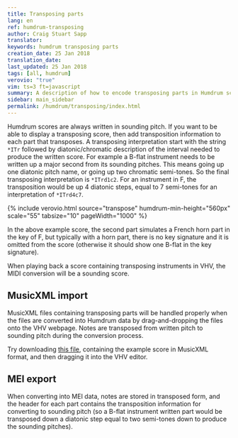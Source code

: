 ```yaml
---
title: Transposing parts
lang: en
ref: humdrum-transposing
author: Craig Stuart Sapp
translator: 
keywords: humdrum transposing parts
creation_date: 25 Jan 2018
translation_date: 
last_updated: 25 Jan 2018
tags: [all, humdrum]
verovio: "true"
vim: ts=3 ft=javascript
summary: A description of how to encode transposing parts in Humdrum scores.
sidebar: main_sidebar
permalink: /humdrum/transposing/index.html
---
```



Humdrum scores are always written in sounding pitch.  If you want to be 
able to display a transposing score, then add transposition information to each part that transposes.  A transposing interpretation start with the 
string `*ITr` followed by diatonic/chromatic description of the interval
needed to produce the written score.  For example a B-flat instrument needs 
to be written up a major second from its sounding pitches.  This means going
up one diatonic pitch name, or going up two chromatic semi-tones.  So the final
transposing interpretation is `*ITrd1c2`.  For an instrument in F, the 
transposition would be up 4 diatonic steps, equal to 7 semi-tones for an
interpretation of `*ITrd4c7`.

{% include verovio.html
	source="transpose"
	humdrum-min-height="560px"
	scale="55"
	tabsize="10"
	pageWidth="1000"
%}

<script type="application/json" id="transpose">
**kern	**kern	**kern
*part3	*part2	*part1
*staff3	*staff2	*staff1
*I"in C	*I"in F	*I"in Bb
*clefF4	*clefG2	*clefG2
*	*ITrd4c7	*ITrd1c2
*k[b-e-]	*k[b-]	*k[b-e-]
*M3/4	*M3/4	*M3/4
*MM120	*MM120	*MM120
4r	4r	4ee-
=1	=1	=1
2.r	2.r	4dd
.	.	4cc
.	.	4b-
=2	=2	=2
2.r	4r	4a
.	.	8qcc
.	4r	4b-
.	4c	4a
=3	=3	=3
2GG	4B-	2.g
.	4A	.
4r	4G	.
=4	=4	=4
2.r	4F#	4a
.	4G	4b-
.	4F	4b 4aa-
=5	=5	=5
2C	4E-	4cc 4gg
.	4r	4ff
4r	4r	4ee-
=6	=6	=6
2GG 2G	4f 4g	4dd
.	.	8qff
.	4r	4ee-
4r	4f	4dd
=7	=7	=7
2C	4e-	4cc
.	4d	4r
4r	4c	4r
=8	=8	=8
2.r	4BX	4dd
.	4c	4ee-
.	4B-	4dd- 4een 4gg
=9	=9	=9
2FF	4A	4cc 4ff
.	4G	4b- 4ee-
4r	4F	4a 4dd
=10	=10	=10
4r	4E-	4g 4cc
.	.	8qee-
4r	4F	4a 4dd
[4FF	4E-	4g 4cc
=11	=11	=11
*	*	*^
4FF]	4D	2.b-	4f
4EE- 4E-	4r	.	4g
4DD 4D	4r	.	4f
*	*	*v	*v
=12	=12	=12
4CC 4C	4r	2e- 2f# 2a
8qEE-\	.	.
4DD 4D	4r	.
4CC 4C	4f#	4ee-
=13	=13	=13
4BBB- 4BB-	4g	4dd
4AAA 4AA	4f#	4cc
4GGG 4GG	4g	4b-
=14	=14	=14
*	*	*^
2CC 2C	2e-	4a	2g
.	.	8qcc\	.
.	.	4b-	.
4DD 4D	4c	4a	4f#
*	*	*v	*v
=15	=15	=15
2.GG	2.B-	2.d 2.g
==	==	==
*-	*-	*-
</script>

In the above example score, the second part simulates a French horn part
in the key of F, but typically with a horn part, there is no key signature
and it is omitted from the score (otherwise it should show one B-flat 
in the key signature).

When playing back a score containing transposing instruments in VHV, the MIDI 
conversion will be a sounding score.

## MusicXML import ##

MusicXML files containing transposing parts will be handled properly when
the files are converted into Humdrum data by drag-and-dropping the files
onto the VHV webpage.  Notes are transposed from written pitch to
sounding pitch during the conversion process.

Try downloading [this file](Transposing.xml), containing the example score 
in MusicXML format, and then dragging it into the VHV editor.

## MEI export ##

When converting into MEI data, notes are stored in transposed form,
and the header for each part contains the transposition information
for converting to sounding pitch (so a B-flat instrument written part
would be transposed down a diatonic step equal to two semi-tones down to 
produce the sounding pitches).



